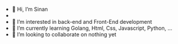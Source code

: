 - 👋 Hi, I’m Sinan
- 
- 👀 I’m interested in back-end and Front-End development
- 🌱 I’m currently learning Golang, Html, Css, Javascript, Python, ...
- 💞️ I’m looking to collaborate on nothing yet


<!---
peykani/peykani is a ✨ special ✨ repository because its `README.md` (this file) appears on your GitHub profile.
You can click the Preview link to take a look at your changes.
--->
